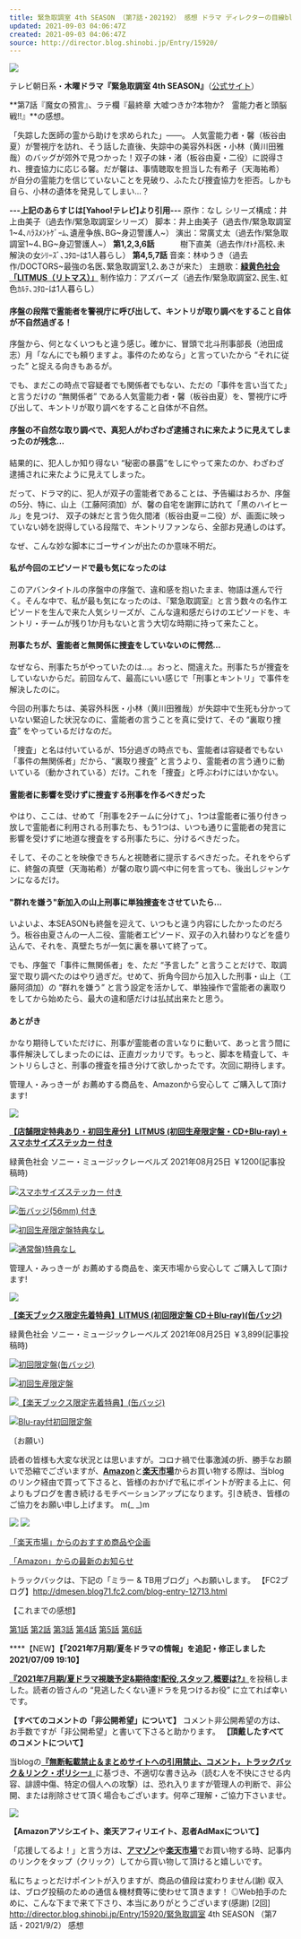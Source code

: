 ```yaml
---
title: 緊急取調室 4th SEASON （第7話・202192） 感想 ドラマ ディレクターの目線blog
updated: 2021-09-03 04:06:47Z
created: 2021-09-03 04:06:47Z
source: http://director.blog.shinobi.jp/Entry/15920/
---
```


![](http://blog.cnobi.jp/v1/blog/user/08129a6aa5c0172a4540c0e91490e391/1625387544)

テレビ朝日系・**木曜ドラマ『緊急取調室 4th SEASON』**（[公式サイト](https://www.tv-asahi.co.jp/kintori/)）

**第7話『魔女の預言』、ラテ欄『最終章 大嘘つきか?本物か?　霊能力者と頭脳戦!!』**の感想。

「失踪した医師の霊から助けを求められた」――。 人気霊能力者・馨（板谷由夏）が警視庁を訪れ、そう話した直後、失踪中の美容外科医・小林（黄川田雅哉）のバッグが郊外で見つかった！双子の妹・渚（板谷由夏・二役）に説得され、捜査協力に応じる馨。だが馨は、事情聴取を担当した有希子（天海祐希）が自分の霊能力を信じていないことを見破り、ふたたび捜査協力を拒否。しかも自ら、小林の遺体を発見してしまい…？

**---上記のあらすじは[Yahoo!テレビ]より引用---**
原作：なし
シリーズ構成：井上由美子（過去作/緊急取調室シリーズ）
脚本：井上由美子（過去作/緊急取調室1~4､ﾊﾗｽﾒﾝﾄｹﾞｰﾑ､遺産争族､BG~身辺警護人~）
演出：常廣丈太（過去作/緊急取調室1~4､BG~身辺警護人~） **第1,2,3,6話**
　　　樹下直美（過去作/ｵﾄﾅ高校､未解決の女ｼﾘｰｽﾞ､ｺﾀﾛｰは1人暮らし） **第4,5,7話**
音楽：林ゆうき（過去作/DOCTORS~最強の名医､緊急取調室1,2､あさが来た）
主題歌：[**緑黄色社会「LITMUS（リトマス）」**](https://amzn.to/3ALtR63)
制作協力：アズバーズ（過去作/緊急取調室2､民生､虹色ｶﾙﾃ､ｺﾀﾛｰは1人暮らし）

#### 序盤の段階で霊能者を警視庁に呼び出して、キントリが取り調べをすること自体が不自然過ぎる！

序盤から、何となくいつもと違う感じ。確かに、冒頭で北斗刑事部長（池田成志）月「なんにでも頼りますよ。事件のためなら」と言っていたから “それに従った” と捉える向きもあるが。

でも、まだこの時点で容疑者でも関係者でもない、ただの「事件を言い当てた」と言うだけの “無関係者” である人気霊能力者・馨（板谷由夏）を、警視庁に呼び出して、キントリが取り調べをすること自体が不自然。

#### 序盤の不自然な取り調べで、真犯人がわざわざ逮捕されに来たように見えてしまったのが残念…

結果的に、犯人しか知り得ない “秘密の暴露”をしにやって来たのか、わざわざ逮捕されに来たように見えてしまった。

だって、ドラマ的に、犯人が双子の霊能者であることは、予告編はおろか、序盤の5分、特に、山上（工藤阿須加）が、馨の自宅を謝罪に訪れて「黒のハイヒール」を見つけ、 双子の妹だと言う佐久間渚（板谷由夏＝二役）が、画面に映っていない姉を説得している段階で、キントリファンなら、全部お見通しのはず。

なぜ、こんな妙な脚本にゴーサインが出たのか意味不明だ。

#### 私が今回のエピソードで最も気になったのは

このアバンタイトルの序盤中の序盤で、違和感を抱いたまま、物語は進んで行く。そんな中で、私が最も気になったのは、『緊急取調室』と言う数々の名作エピソードを生んで来た人気シリーズが、こんな違和感だらけのエピソードを、キントリ・チームが残り1か月もないと言う大切な時期に持って来たこと。

#### 刑事たちが、霊能者と無関係に捜査をしていないのに愕然…

なぜなら、刑事たちがやっていたのは…。おっと、間違えた。刑事たちが捜査をしていないからだ。前回なんて、最高にいい感じで「刑事とキントリ」で事件を解決したのに。

今回の刑事たちは、美容外科医・小林（黄川田雅哉）が失踪中で生死も分かっていない緊迫した状況なのに、霊能者の言うことを真に受けて、その “裏取り捜査” をやっているだけなのだ。

「捜査」と名は付いているが、15分過ぎの時点でも、霊能者は容疑者でもない「事件の無関係者」だから、“裏取り捜査” と言うより、霊能者の言う通りに動いている（動かされている）だけ。これを「捜査」と呼ぶわけにはいかない。

#### 霊能者に影響を受けずに捜査する刑事を作るべきだった

やはり、ここは、せめて「刑事を2チームに分けて」、1つは霊能者に張り付きっ放しで霊能者に利用される刑事たち、もう1つは、いつも通りに霊能者の発言に影響を受けずに地道な捜査をする刑事たちに、分けるべきだった。

そして、そのことを映像できちんと視聴者に提示するべきだった。それをやらずに、終盤の真壁（天海祐希）が馨の取り調べ中に何を言っても、後出しジャンケンになるだけ。

#### "群れを嫌う"新加入の山上刑事に単独捜査をさせていたら…

いよいよ、本SEASONも終盤を迎えて、いつもと違う内容にしたかったのだろう。板谷由夏さんの一人二役、霊能者エピソード、双子の入れ替わりなどを盛り込んで、それを、真壁たちが一気に裏を暴いて終了って。

でも、序盤で「事件に無関係者」を、ただ “予言した” と言うことだけで、取調室で取り調べたのはやり過ぎだ。せめて、折角今回から加入した刑事・山上（工藤阿須加）の “群れを嫌う” と言う設定を活かして、単独操作で霊能者の裏取りをしてから始めたら、最大の違和感だけは払拭出来たと思う。

#### あとがき

かなり期待していただけに、刑事が霊能者の言いなりに動いて、あっと言う間に事件解決してしまったのには、正直ガッカリです。もっと、脚本を精査して、キントリらしさと、刑事の捜査を描き分けて欲しかったです。次回に期待します。

管理人・みっきーが お薦めする商品を、Amazonから安心して ご購入して頂けます!

[![](http://blog.cnobi.jp/v1/blog/user/08129a6aa5c0172a4540c0e91490e391/1625791057)](https://amzn.to/2TUtvJv)

[**【店舗限定特典あり・初回生産分】LITMUS (初回生産限定盤・CD+Blu-ray) + スマホサイズステッカー 付き**](https://amzn.to/2TUtvJv)

緑黄色社会 ソニー・ミュージックレーベルズ 2021年08月25日
￥1200(記事投稿時)

![](https://blog-imgs-146.fc2.com/d/m/e/dmesen/amazon_logo16-1.gif)[スマホサイズステッカー 付き](https://amzn.to/2TUtvJv)

![](https://blog-imgs-146.fc2.com/d/m/e/dmesen/amazon_logo16-1.gif)[缶バッジ(56mm) 付き](https://amzn.to/3hOLUiU)

![](https://blog-imgs-146.fc2.com/d/m/e/dmesen/amazon_logo16-1.gif)[初回生産限定盤特典なし](https://amzn.to/36p9ltO)

![](https://blog-imgs-146.fc2.com/d/m/e/dmesen/amazon_logo16-1.gif)[通常盤)特典なし](https://amzn.to/3jTtW1s)

管理人・みっきーが お薦めする商品を、楽天市場から安心して ご購入して頂けます!

[![](http://blog.cnobi.jp/v1/blog/user/08129a6aa5c0172a4540c0e91490e391/1625791057)](https://hb.afl.rakuten.co.jp/ichiba/0ecda8ae.30b99a0f.0ecda8af.145135cf/?pc=https%3A%2F%2Fitem.rakuten.co.jp%2Fbook%2F16801594%2F&link_type=text&ut=eyJwYWdlIjoiaXRlbSIsInR5cGUiOiJ0ZXh0Iiwic2l6ZSI6IjI0MHgyNDAiLCJuYW0iOjEsIm5hbXAiOiJyaWdodCIsImNvbSI6MSwiY29tcCI6ImRvd24iLCJwcmljZSI6MCwiYm9yIjoxLCJjb2wiOjEsImJidG4iOjEsInByb2QiOjAsImFtcCI6ZmFsc2V9)

[**【楽天ブックス限定先着特典】LITMUS (初回限定盤 CD＋Blu-ray)(缶バッジ)**](https://hb.afl.rakuten.co.jp/ichiba/0ecda8ae.30b99a0f.0ecda8af.145135cf/?pc=https%3A%2F%2Fitem.rakuten.co.jp%2Fbook%2F16801594%2F&link_type=text&ut=eyJwYWdlIjoiaXRlbSIsInR5cGUiOiJ0ZXh0Iiwic2l6ZSI6IjI0MHgyNDAiLCJuYW0iOjEsIm5hbXAiOiJyaWdodCIsImNvbSI6MSwiY29tcCI6ImRvd24iLCJwcmljZSI6MCwiYm9yIjoxLCJjb2wiOjEsImJidG4iOjEsInByb2QiOjAsImFtcCI6ZmFsc2V9)

緑黄色社会 ソニー・ミュージックレーベルズ 2021年08月25日
￥3,899(記事投稿時)

![](https://blog-imgs-146.fc2.com/d/m/e/dmesen/rakuten_logo16-1.gif)[初回限定盤(缶バッジ)](https://hb.afl.rakuten.co.jp/ichiba/0ecda8ae.30b99a0f.0ecda8af.145135cf/?pc=https%3A%2F%2Fitem.rakuten.co.jp%2Fbook%2F16801594%2F&link_type=text&ut=eyJwYWdlIjoiaXRlbSIsInR5cGUiOiJ0ZXh0Iiwic2l6ZSI6IjI0MHgyNDAiLCJuYW0iOjEsIm5hbXAiOiJyaWdodCIsImNvbSI6MSwiY29tcCI6ImRvd24iLCJwcmljZSI6MCwiYm9yIjoxLCJjb2wiOjEsImJidG4iOjEsInByb2QiOjAsImFtcCI6ZmFsc2V9)

![](https://blog-imgs-146.fc2.com/d/m/e/dmesen/rakuten_logo16-1.gif)[初回生産限定盤](https://hb.afl.rakuten.co.jp/ichiba/197423e3.e54e445e.197423e4.55cf03c9/?pc=https%3A%2F%2Fitem.rakuten.co.jp%2Fmifsoft%2Fescl-5546%2F&link_type=text&ut=eyJwYWdlIjoiaXRlbSIsInR5cGUiOiJ0ZXh0Iiwic2l6ZSI6IjI0MHgyNDAiLCJuYW0iOjEsIm5hbXAiOiJyaWdodCIsImNvbSI6MSwiY29tcCI6ImRvd24iLCJwcmljZSI6MCwiYm9yIjoxLCJjb2wiOjEsImJidG4iOjEsInByb2QiOjAsImFtcCI6ZmFsc2V9)

![](https://blog-imgs-146.fc2.com/d/m/e/dmesen/rakuten_logo16-1.gif)[【楽天ブックス限定先着特典】(缶バッジ)](https://hb.afl.rakuten.co.jp/ichiba/0ecda8ae.30b99a0f.0ecda8af.145135cf/?pc=https%3A%2F%2Fitem.rakuten.co.jp%2Fbook%2F16793573%2F&link_type=text&ut=eyJwYWdlIjoiaXRlbSIsInR5cGUiOiJ0ZXh0Iiwic2l6ZSI6IjI0MHgyNDAiLCJuYW0iOjEsIm5hbXAiOiJyaWdodCIsImNvbSI6MSwiY29tcCI6ImRvd24iLCJwcmljZSI6MCwiYm9yIjoxLCJjb2wiOjEsImJidG4iOjEsInByb2QiOjAsImFtcCI6ZmFsc2V9)

![](https://blog-imgs-146.fc2.com/d/m/e/dmesen/rakuten_logo16-1.gif)[Blu-ray付初回限定盤](https://hb.afl.rakuten.co.jp/ichiba/13d98f68.819c3047.13d98f69.105b7bd9/?pc=https%3A%2F%2Fitem.rakuten.co.jp%2Fneowing-r%2Fescl-5546%2F&link_type=text&ut=eyJwYWdlIjoiaXRlbSIsInR5cGUiOiJ0ZXh0Iiwic2l6ZSI6IjI0MHgyNDAiLCJuYW0iOjEsIm5hbXAiOiJyaWdodCIsImNvbSI6MSwiY29tcCI6ImRvd24iLCJwcmljZSI6MCwiYm9yIjoxLCJjb2wiOjEsImJidG4iOjEsInByb2QiOjAsImFtcCI6ZmFsc2V9)

〔お願い〕

読者の皆様も大変な状況とは思いますが。コロナ禍で仕事激減の折、勝手なお願いで恐縮でございますが、[**Amazon**](https://amzn.to/2vGEWIU)と[**楽天市場**](https://hb.afl.rakuten.co.jp/hgc/0b60d864.ef14bd71.0b60d865.ede5a12e/?pc=https%3A%2F%2Fwww.rakuten.co.jp%2F)からお買い物する際は、当blogのリンク経由で買って下さると、皆様のおかげで私にポイントが貯まる上に、何よりもブログを書き続けるモチベーションアップになります。引き続き、皆様のご協力をお願い申し上げます。 m(_ _)m

[![](http://blog.cnobi.jp/v1/blog/user/08129a6aa5c0172a4540c0e91490e391/1603427123)](https://blogmura.com/profiles/10404994?p_cid=10404994)  [![](http://blog.cnobi.jp/v1/blog/user/08129a6aa5c0172a4540c0e91490e391/1446790126)](http://blog.with2.net/link.php?540343)

[「楽天市場」からのおすすめ商品や企画](https://hb.afl.rakuten.co.jp/hsc/0fccc294.f863e9af.152754ae.3f3abf23/?link_type=text&ut=eyJwYWdlIjoic2hvcCIsInR5cGUiOiJ0ZXh0IiwiY29sIjoxLCJjYXQiOiI1OCIsImJhbiI6IjQ5OTk2NiIsImFtcCI6ZmFsc2V9)

[「Amazon」からの最新のお知らせ](https://www.amazon.co.jp/ref=as_li_ss_tl?ie=UTF8&linkCode=ll2&tag=mtfacto-22&linkId=532edc049580d6f69398df7375658e4e&language=ja_JP)

トラックバックは、下記の「ミラー & TB用ブログ」へお願いします。
【FC2ブログ】http://dmesen.blog71.fc2.com/blog-entry-12713.html

【これまでの感想】

[第1話](http://director.blog.shinobi.jp/Entry/15732/)  [第2話](http://director.blog.shinobi.jp/Entry/15759/)  [第3話](http://director.blog.shinobi.jp/Entry/15781/)  [第4話](http://director.blog.shinobi.jp/Entry/15854/)  [第5話](http://director.blog.shinobi.jp/Entry/15874/)  [第6話](http://director.blog.shinobi.jp/Entry/15896/)

****【NEW】**【「2021年7月期/夏冬ドラマの情報」を追記・修正しました 2021/07/09 19:10】**

[**『2021年7月期/夏ドラマ視聴予定&期待度!配役,スタッフ,概要は?』**](http://director.blog.shinobi.jp/Entry/15628/)を投稿しました。読者の皆さんの “見逃したくない連ドラを見つけるお役” に立てれば幸いです。

**【すべてのコメントの「非公開希望」について】**
コメント非公開希望の方は、お手数ですが「非公開希望」と書いて下さると助かります。
**【頂戴したすべてのコメントについて】**

当blogの[**『無断転載禁止＆まとめサイトへの引用禁止、コメント，トラックバック＆リンク・ポリシー』**](http://director.blog.shinobi.jp/Entry/2971/)に基づき、不適切な書き込み（読む人を不快にさせる内容、誹謗中傷、特定の個人への攻撃）は、恐れ入りますが管理人の判断で、非公開、または削除させて頂く場合もございます。何卒ご理解・ご協力下さいませ。

[![](https://blogparts.blogmura.com/parts_image/user/pv10404994.gif)](https://blogmura.com/profiles/10404994?p_cid=10404994)

**【Amazonアソシエイト、楽天アフィリエイト、忍者AdMaxについて】**

「応援してるよ！」と言う方は、[**アマゾン**](https://www.amazon.co.jp/ref=as_li_ss_tl?ie=UTF8&linkCode=ll2&tag=mtfacto-22&linkId=532edc049580d6f69398df7375658e4e&language=ja_JP)や[**楽天市場**](https://hb.afl.rakuten.co.jp/hgc/0b60d864.ef14bd71.0b60d865.ede5a12e/?pc=https%3A%2F%2Fwww.rakuten.co.jp%2F)でお買い物する時、記事内のリンクをタップ（クリック）してから買い物して頂けると嬉しいです。

私にちょっとだけポイントが入りますが、商品の値段は変わりません(謝)
収入は、ブログ投稿のための通信＆機材費等に使わせて頂きます！
◎Web拍手のために、こんな下まで来て下さり、本当にありがとうございます(感謝)
[2回]
http://director.blog.shinobi.jp/Entry/15920/緊急取調室 4th SEASON （第7話・2021/9/2） 感想
